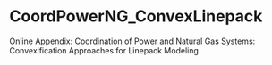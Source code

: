 # CoordPowerNG_ConvexLinepack
Online Appendix: Coordination of Power and Natural Gas Systems: Convexification Approaches for Linepack Modeling
